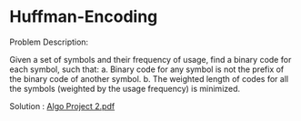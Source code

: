 # Huffman-Encoding
Problem Description:

Given a set of symbols and their frequency of usage, find a binary code for each symbol, such that:
a. Binary code for any symbol is not the prefix of the binary code of another symbol.
b. The weighted length of codes for all the symbols (weighted by the usage frequency) is minimized.

Solution :
[Algo Project 2.pdf](https://github.com/ankush929/Huffman-Encoding/blob/master/Algo%20Project%202.pdf)
